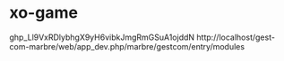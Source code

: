 # xo-game
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
http://localhost/gest-com-marbre/web/app_dev.php/marbre/gestcom/entry/modules

